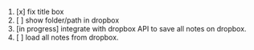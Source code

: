 1. [x] fix title box
2. [ ] show folder/path in dropbox
1. [in progress] integrate with dropbox API to save all notes on dropbox.
2. [ ] load all notes from dropbox.

